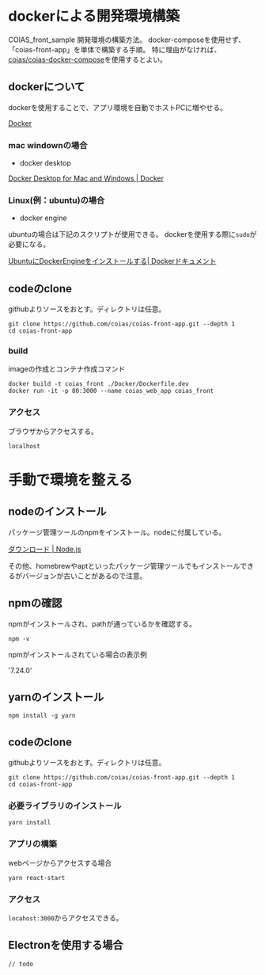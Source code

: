 # dockerによる開発環境構築

COIAS_front_sample 開発環境の構築方法。
docker-composeを使用せず、「coias-front-app」を単体で構築する手順。
特に理由がなければ、[coias/coias-docker-compose](https://github.com/coias/coias-docker-compose.git)を使用するとよい。

## dockerについて

dockerを使用することで、アプリ環境を自動でホストPCに増やせる。

[Docker](https://www.docker.com/)

### mac windownの場合

* docker desktop

[Docker Desktop for Mac and Windows | Docker](https://www.docker.com/products/docker-desktop)

### Linux(例：ubuntu)の場合

* docker engine

ubuntuの場合は下記のスクリプトが使用できる。
dockerを使用する際に`sudo`が必要になる。

[UbuntuにDockerEngineをインストールする| Dockerドキュメント](https://docs.docker.com/engine/install/ubuntu/#upgrade-docker-after-using-the-convenience-script)

## codeのclone

githubよりソースをおとす。ディレクトリは任意。

```
git clone https://github.com/coias/coias-front-app.git --depth 1
cd coias-front-app
```

### build

imageの作成とコンテナ作成コマンド

```
docker build -t coias_front ./Docker/Dockerfile.dev
docker run -it -p 80:3000 --name coias_web_app coias_front
```

### アクセス

ブラウザからアクセスする。

`localhost`

# 手動で環境を整える

## nodeのインストール

パッケージ管理ツールのnpmをインストール。nodeに付属している。

[ダウンロード | Node.js](https://nodejs.org/ja/download/)

その他、homebrewやaptといったパッケージ管理ツールでもインストールできるがバージョンが古いことがあるので注意。

## npmの確認

npmがインストールされ、pathが通っているかを確認する。

```
npm -v
```

npmがインストールされている場合の表示例

'7.24.0'

## yarnのインストール

```
npm install -g yarn
```

## codeのclone

githubよりソースをおとす。ディレクトリは任意。

```
git clone https://github.com/coias/coias-front-app.git --depth 1
cd coias-front-app
```

### 必要ライブラリのインストール

```
yarn install
```

### アプリの構築

webページからアクセスする場合

```
yarn react-start
```

### アクセス

`locahost:3000`からアクセスできる。

## Electronを使用する場合

`// todo`
